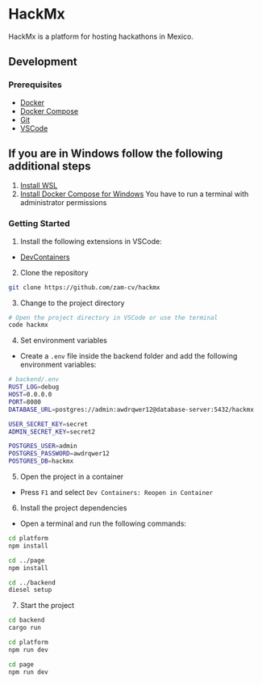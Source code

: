 # HackMx

HackMx is a platform for hosting hackathons in Mexico.

## Development

### Prerequisites

- [Docker](https://docs.docker.com/engine/install/)
- [Docker Compose](https://docs.docker.com/compose/install/)
- [Git](https://git-scm.com/downloads)
- [VSCode](https://code.visualstudio.com/download)

## If you are in Windows follow the following additional steps

1. [Install WSL](https://learn.microsoft.com/es-es/windows/wsl/install/)
2. [Install Docker Compose for Windows](https://www.ionos.com/digitalguide/server/configuration/install-docker-compose-on-windows/) You have to run a terminal with administrator permissions

### Getting Started

1. Install the following extensions in VSCode:

- [DevContainers](https://marketplace.visualstudio.com/items?itemName=ms-vscode-remote.remote-containers)

2. Clone the repository

```bash
git clone https://github.com/zam-cv/hackmx
```

3. Change to the project directory

```bash
# Open the project directory in VSCode or use the terminal
code hackmx
```

4. Set environment variables

- Create a `.env` file inside the backend folder and add the following environment variables:

```bash
# backend/.env
RUST_LOG=debug
HOST=0.0.0.0
PORT=8080
DATABASE_URL=postgres://admin:awdrqwer12@database-server:5432/hackmx

USER_SECRET_KEY=secret
ADMIN_SECRET_KEY=secret2

POSTGRES_USER=admin
POSTGRES_PASSWORD=awdrqwer12
POSTGRES_DB=hackmx
```

5. Open the project in a container

- Press `F1` and select `Dev Containers: Reopen in Container`

6. Install the project dependencies

- Open a terminal and run the following commands:

```bash
cd platform
npm install

cd ../page
npm install

cd ../backend
diesel setup
```

7. Start the project

```bash
cd backend
cargo run
```

```bash
cd platform
npm run dev
```

```bash
cd page
npm run dev
```
